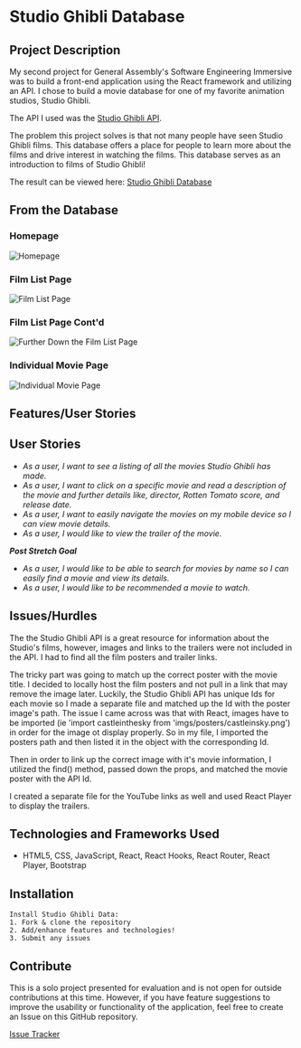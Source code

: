 # Studio Ghibli Database

## Project Description

My second project for General Assembly's Software Engineering Immersive was to build a front-end application using the React framework and utilizing an API. I chose to build a movie database for one of my favorite animation studios, Studio Ghibli.

The API I used was the [Studio Ghibli API](https://ghibliapi.herokuapp.com/#).

The problem this project solves is that not many people have seen Studio Ghibli films. This database offers a place for people to learn more about the films and drive interest in watching the films. This database serves as an introduction to films of Studio Ghibli!

The result can be viewed here: [Studio Ghibli Database](https://studioghiblidatabase.herokuapp.com/)

## From the Database

### Homepage

![Homepage](src/imgs/ReadmeImgs/Homepage.png)

### Film List Page

![Film List Page](src/imgs/ReadmeImgs/MovieListPage.png)

### Film List Page Cont'd

![Further Down the Film List Page](src/imgs/ReadmeImgs/MovieLIstScroll.png)

### Individual Movie Page

![Individual Movie Page](src/imgs/ReadmeImgs/MoviePage.png)

## Features/User Stories

## User Stories

- _As a user, I want to see a listing of all the movies Studio Ghibli has made._
- _As a user, I want to click on a specific movie and read a description of the movie and further details like, director, Rotten Tomato score, and release date._
- _As a user, I want to easily navigate the movies on my mobile device so I can view movie details._
- _As a user, I would like to view the trailer of the movie._

_**Post Stretch Goal**_

- _As a user, I would like to be able to search for movies by name so I can easily find a movie and view its details._
- _As a user, I would like to be recommended a movie to watch._

## Issues/Hurdles

The the Studio Ghibli API is a great resource for information about the Studio's films, however, images and links to the trailers were not included in the API. I had to find all the film posters and trailer links.

The tricky part was going to match up the correct poster with the movie title. I decided to locally host the film posters and not pull in a link that may remove the image later. Luckily, the Studio Ghibli API has unique Ids for each movie so I made a separate file and matched up the Id with the poster image's path. The issue I came across was that with React, images have to be imported (ie 'import castleinthesky from 'imgs/posters/castleinsky.png') in order for the image ot display properly. So in my file, I imported the posters path and then listed it in the object with the corresponding Id.

Then in order to link up the correct image with it's movie information, I utilized the find() method, passed down the props, and matched the movie poster with the API Id.

I created a separate file for the YouTube links as well and used React Player to display the trailers.

## Technologies and Frameworks Used

- HTML5, CSS, JavaScript, React, React Hooks, React Router, React Player, Bootstrap

## Installation

```
Install Studio Ghibli Data:
1. Fork & clone the repository
2. Add/enhance features and technologies!
3. Submit any issues
```

## Contribute

This is a solo project presented for evaluation and is not open for outside contributions at this time. However, if you have feature suggestions to improve the usability or functionality of the application, feel free to create an Issue on this GitHub repository.

[Issue Tracker](https://github.com/kristenmoran/project-2/issues)
